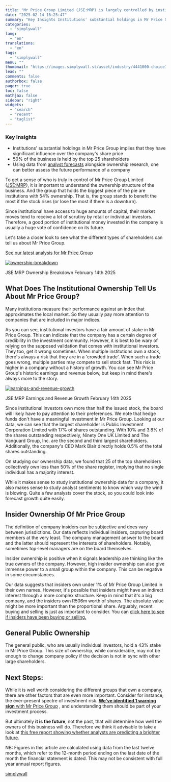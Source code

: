 ```yaml
---
title: "Mr Price Group Limited (JSE:MRP) is largely controlled by institutional shareholders who own 54% of the company"
date: "2025-02-14 16:25:47"
summary: "Key Insights Institutions' substantial holdings in Mr Price Group implies that they have significant influence over the company's share price 50% of the business is held by the top 25 shareholders Using data from analyst forecasts alongside ownership research, one can better assess the future performance of a company To..."
categories:
  - "simplywall"
lang:
  - "en"
translations:
  - "en"
tags:
  - "simplywall"
menu: ""
thumbnail: "https://images.simplywall.st/asset/industry/4441000-choice1-main-header/1585186804326"
lead: ""
comments: false
authorbox: false
pager: true
toc: false
mathjax: false
sidebar: "right"
widgets:
  - "search"
  - "recent"
  - "taglist"
---
```


### Key Insights

* Institutions' substantial holdings in Mr Price Group implies that they have significant influence over the company's share price
* 50% of the business is held by the top 25 shareholders
* Using data from [analyst forecasts](https://simplywall.st/stocks/za/retail/jse-mrp/mr-price-group-shares/future) alongside ownership research, one can better assess the future performance of a company

To get a sense of who is truly in control of Mr Price Group Limited ([JSE:MRP](https://simplywall.st/stocks/za/retail/jse-mrp/mr-price-group-shares)), it is important to understand the ownership structure of the business. And the group that holds the biggest piece of the pie are institutions with 54% ownership. That is, the group stands to benefit the most if the stock rises (or lose the most if there is a downturn).

Since institutional have access to huge amounts of capital, their market moves tend to receive a lot of scrutiny by retail or individual investors. Therefore, a good portion of institutional money invested in the company is usually a huge vote of confidence on its future.

Let's take a closer look to see what the different types of shareholders can tell us about Mr Price Group.

 [See our latest analysis for Mr Price Group](https://simplywall.st/stocks/za/retail/jse-mrp/mr-price-group-shares) 

[![ownership-breakdown](https://images.simplywall.st/asset/chart/2459647-ownership-breakdown-1-dark/1739506156163)](https://simplywall.st/stocks/za/retail/jse-mrp/mr-price-group-shares/ownership)

JSE:MRP Ownership Breakdown February 14th 2025

What Does The Institutional Ownership Tell Us About Mr Price Group?
-------------------------------------------------------------------

Many institutions measure their performance against an index that approximates the local market. So they usually pay more attention to companies that are included in major indices.

As you can see, institutional investors have a fair amount of stake in Mr Price Group. This can indicate that the company has a certain degree of credibility in the investment community. However, it is best to be wary of relying on the supposed validation that comes with institutional investors. They too, get it wrong sometimes. When multiple institutions own a stock, there's always a risk that they are in a 'crowded trade'. When such a trade goes wrong, multiple parties may compete to sell stock fast. This risk is higher in a company without a history of growth. You can see Mr Price Group's historic earnings and revenue below, but keep in mind there's always more to the story.

[![earnings-and-revenue-growth](https://images.simplywall.st/asset/chart/2459647-earnings-and-revenue-growth-1-dark/1739506157643)](https://simplywall.st/stocks/za/retail/jse-mrp/mr-price-group-shares/future)

JSE:MRP Earnings and Revenue Growth February 14th 2025

Since institutional investors own more than half the issued stock, the board will likely have to pay attention to their preferences. We note that hedge funds don't have a meaningful investment in Mr Price Group. Looking at our data, we can see that the largest shareholder is Public Investment Corporation Limited with 17% of shares outstanding. With 10% and 3.8% of the shares outstanding respectively, Ninety One UK Limited and The Vanguard Group, Inc. are the second and third largest shareholders. Additionally, the company's CEO Mark Blair directly holds 0.5% of the total shares outstanding.

On studying our ownership data, we found that 25 of the top shareholders collectively own less than 50% of the share register, implying that no single individual has a majority interest.

While it makes sense to study institutional ownership data for a company, it also makes sense to study analyst sentiments to know which way the wind is blowing. Quite a few analysts cover the stock, so you could look into forecast growth quite easily.

Insider Ownership Of Mr Price Group
-----------------------------------

The definition of company insiders can be subjective and does vary between jurisdictions. Our data reflects individual insiders, capturing board members at the very least. The company management answer to the board and the latter should represent the interests of shareholders. Notably, sometimes top-level managers are on the board themselves.

Insider ownership is positive when it signals leadership are thinking like the true owners of the company. However, high insider ownership can also give immense power to a small group within the company. This can be negative in some circumstances.

Our data suggests that insiders own under 1% of Mr Price Group Limited in their own names. However, it's possible that insiders might have an indirect interest through a more complex structure. Keep in mind that it's a big company, and the insiders own R506m worth of shares. The absolute value might be more important than the proportional share. Arguably, recent buying and selling is just as important to consider. You can  [click here to see if insiders have been buying or selling.](https://simplywall.st/stocks/za/retail/jse-mrp/mr-price-group-shares/ownership) 

General Public Ownership
------------------------

The general public, who are usually individual investors, hold a 43% stake in Mr Price Group. This size of ownership, while considerable, may not be enough to change company policy if the decision is not in sync with other large shareholders.

Next Steps:
-----------

While it is well worth considering the different groups that own a company, there are other factors that are even more important. Consider for instance, the ever-present spectre of investment risk.  [**We've identified 1 warning sign**  with Mr Price Group](https://simplywall.st/stocks/za/retail/jse-mrp/mr-price-group-shares) , and understanding them should be part of your investment process.

But ultimately  **it is the future**, not the past, that will determine how well the owners of this business will do. Therefore we think it advisable to take a look at [this free report showing whether analysts are predicting a brighter future](https://simplywall.st/stocks/za/retail/jse-mrp/mr-price-group-shares/future).

NB: Figures in this article are calculated using data from the last twelve months, which refer to the 12-month period ending on the last date of the month the financial statement is dated. This may not be consistent with full year annual report figures.

[simplywall](https://simplywall.st/stocks/za/retail/jse-mrp/mr-price-group-shares/news/mr-price-group-limited-jsemrp-is-largely-controlled-by-insti)
